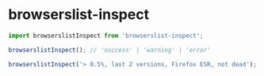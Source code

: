 # browserslist-inspect

```javascript
import browserslistInspect from 'browserslist-inspect';

browserslistInspect(); // 'success' | 'warning' | 'error'

browserslistInspect('> 0.5%, last 2 versions, Firefox ESR, not dead');
```
